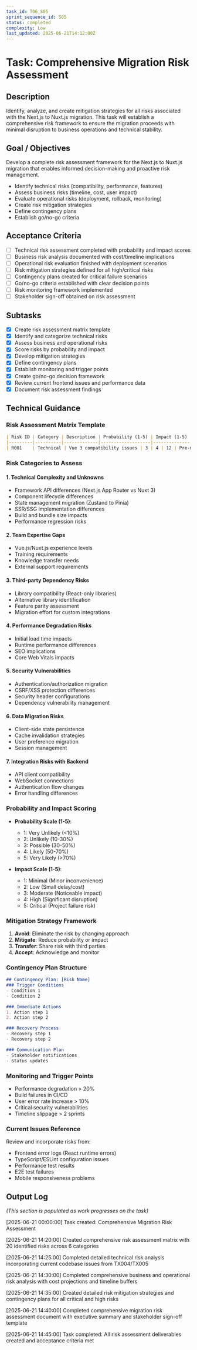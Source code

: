 ```yaml
---
task_id: T06_S05
sprint_sequence_id: S05
status: completed
complexity: Low
last_updated: 2025-06-21T14:12:00Z
---
```


# Task: Comprehensive Migration Risk Assessment

## Description
Identify, analyze, and create mitigation strategies for all risks associated with the Next.js to Nuxt.js migration. This task will establish a comprehensive risk framework to ensure the migration proceeds with minimal disruption to business operations and technical stability.

## Goal / Objectives
Develop a complete risk assessment framework for the Next.js to Nuxt.js migration that enables informed decision-making and proactive risk management.
- Identify technical risks (compatibility, performance, features)
- Assess business risks (timeline, cost, user impact)
- Evaluate operational risks (deployment, rollback, monitoring)
- Create risk mitigation strategies
- Define contingency plans
- Establish go/no-go criteria

## Acceptance Criteria
- [ ] Technical risk assessment completed with probability and impact scores
- [ ] Business risk analysis documented with cost/timeline implications
- [ ] Operational risk evaluation finished with deployment scenarios
- [ ] Risk mitigation strategies defined for all high/critical risks
- [ ] Contingency plans created for critical failure scenarios
- [ ] Go/no-go criteria established with clear decision points
- [ ] Risk monitoring framework implemented
- [ ] Stakeholder sign-off obtained on risk assessment

## Subtasks
- [x] Create risk assessment matrix template
- [x] Identify and categorize technical risks
- [x] Assess business and operational risks
- [x] Score risks by probability and impact
- [x] Develop mitigation strategies
- [x] Define contingency plans
- [x] Establish monitoring and trigger points
- [x] Create go/no-go decision framework
- [x] Review current frontend issues and performance data
- [x] Document risk assessment findings

## Technical Guidance

### Risk Assessment Matrix Template
```markdown
| Risk ID | Category | Description | Probability (1-5) | Impact (1-5) | Risk Score | Mitigation Strategy | Owner |
|---------|----------|-------------|-------------------|--------------|------------|-------------------|--------|
| R001    | Technical | Vue 3 compatibility issues | 3 | 4 | 12 | Pre-migration testing | Dev Team |
```

### Risk Categories to Assess

#### 1. Technical Complexity and Unknowns
- Framework API differences (Next.js App Router vs Nuxt 3)
- Component lifecycle differences
- State management migration (Zustand to Pinia)
- SSR/SSG implementation differences
- Build and bundle size impacts
- Performance regression risks

#### 2. Team Expertise Gaps
- Vue.js/Nuxt.js experience levels
- Training requirements
- Knowledge transfer needs
- External support requirements

#### 3. Third-party Dependency Risks
- Library compatibility (React-only libraries)
- Alternative library identification
- Feature parity assessment
- Migration effort for custom integrations

#### 4. Performance Degradation Risks
- Initial load time impacts
- Runtime performance differences
- SEO implications
- Core Web Vitals impacts

#### 5. Security Vulnerabilities
- Authentication/authorization migration
- CSRF/XSS protection differences
- Security header configurations
- Dependency vulnerability management

#### 6. Data Migration Risks
- Client-side state persistence
- Cache invalidation strategies
- User preference migration
- Session management

#### 7. Integration Risks with Backend
- API client compatibility
- WebSocket connections
- Authentication flow changes
- Error handling differences

### Probability and Impact Scoring
- **Probability Scale (1-5)**:
  - 1: Very Unlikely (<10%)
  - 2: Unlikely (10-30%)
  - 3: Possible (30-50%)
  - 4: Likely (50-70%)
  - 5: Very Likely (>70%)

- **Impact Scale (1-5)**:
  - 1: Minimal (Minor inconvenience)
  - 2: Low (Small delay/cost)
  - 3: Moderate (Noticeable impact)
  - 4: High (Significant disruption)
  - 5: Critical (Project failure risk)

### Mitigation Strategy Framework
1. **Avoid**: Eliminate the risk by changing approach
2. **Mitigate**: Reduce probability or impact
3. **Transfer**: Share risk with third parties
4. **Accept**: Acknowledge and monitor

### Contingency Plan Structure
```markdown
## Contingency Plan: [Risk Name]
### Trigger Conditions
- Condition 1
- Condition 2

### Immediate Actions
1. Action step 1
2. Action step 2

### Recovery Process
- Recovery step 1
- Recovery step 2

### Communication Plan
- Stakeholder notifications
- Status updates
```

### Monitoring and Trigger Points
- Performance degradation > 20%
- Build failures in CI/CD
- User error rate increase > 10%
- Critical security vulnerabilities
- Timeline slippage > 2 sprints

### Current Issues Reference
Review and incorporate risks from:
- Frontend error logs (React runtime errors)
- TypeScript/ESLint configuration issues
- Performance test results
- E2E test failures
- Mobile responsiveness problems

## Output Log
*(This section is populated as work progresses on the task)*

[2025-06-21 00:00:00] Task created: Comprehensive Migration Risk Assessment

[2025-06-21 14:20:00] Created comprehensive risk assessment matrix with 20 identified risks across 6 categories

[2025-06-21 14:25:00] Completed detailed technical risk analysis incorporating current codebase issues from TX004/TX005

[2025-06-21 14:30:00] Completed comprehensive business and operational risk analysis with cost projections and timeline buffers

[2025-06-21 14:35:00] Created detailed risk mitigation strategies and contingency plans for all critical and high risks

[2025-06-21 14:40:00] Completed comprehensive migration risk assessment document with executive summary and stakeholder sign-off template

[2025-06-21 14:45:00] Task completed: All risk assessment deliverables created and acceptance criteria met